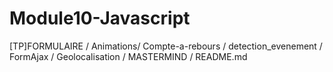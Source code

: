 # Module10-Javascript



[TP]FORMULAIRE / 
Animations/ 
Compte-a-rebours /
detection_evenement /
FormAjax /
Geolocalisation /
MASTERMIND /
README.md	
